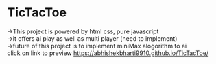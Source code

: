# TicTacToe<br>
->This project is powered by html css, pure javascript<br>
->it offers ai play as well as multi player (need to implement)<br>
->future of this project is to implement miniMax alogorithm to ai<br>
click on link to preview https://abhishekbharti9910.github.io/TicTacToe/<br>
